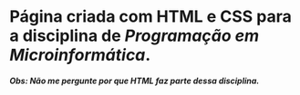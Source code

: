 # Página criada com HTML e CSS para a disciplina de *Programação em Microinformática*.
##### Obs: Não me pergunte por que HTML faz parte dessa disciplina.
 
